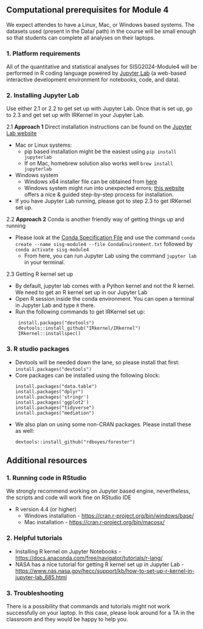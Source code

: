## Computational prerequisites for Module 4
We expect attendes to have a Linux, Mac, or Windows based systems. The datasets used (present in the Data/ path) in the course will be small enough so that students can complete all analyses on their laptops.

### 1. Platform requirements
All of the quantitative and statistical analyses for SISG2024-Module4 will be performed in R coding language powered by [Jupyter Lab](https://jupyter.org/) (a web-based interactive development environment for notebooks, code, and data). 


### 2. Installing Jupyter Lab
 Use either 2.1 or 2.2 to get set up with Jupyter Lab. Once that is set up, go to 2.3 and get set up with IRKernel in your Jupyter Lab.
 
 2.1 **Approach 1** Direct installation instructions can be found on the [Jupyter Lab website](https://jupyter.org/install)
   + Mac or Linux systems:
      + pip based installation might be the easiest using `pip install jupyterlab`
      + If on Mac, homebrew solution also works well `brew install jupyterlab`
   + Windows system
     + Windows x64 installer file can be obtained from [here](https://github.com/jupyterlab/jupyterlab-desktop?tab=readme-ov-file#installation)
     + Windows system might run into unexpected errors; [this website](https://crib.utwente.nl/manual/pages/jupyterlab-install-guide/index.html) offers a nice & guided step-by-step process for installation.
  + If you have Jupyter Lab running, please got to step 2.3 to get IRKernel set up. 

 2.2 **Approach 2** Conda is another friendly way of getting things up and running
   + Please look at the [Conda Specification File](CondaEnvironment.txt) and use the command `conda create --name sisg-module4 --file CondaEnvironment.txt` followed by `conda activate sisg-module4`
      + From here, you can run Jupyter Lab using the command `jupyter lab` in your terminal.
        
 2.3 Getting R kernel set up
   + By default, jupyter lab comes with a Python kernel and not the R kernel. We need to get an R kernel set up in our Jupyter Lab
   + Open R session inside the conda environment. You can open a terminal in Jupyter Lab and type `R` there.
   + Run the following commands to get IRKernel set up:
     ```
      install.packages("devtools")
      devtools::install_github("IRkernel/IRkernel")
      IRkernel::installspec()
     ```
 

### 3. R studio packages
   + Devtools will be needed down the lane, so please install that first: `install.packages("devtools")`
   + Core packages can be installed using the following block:
        ```
        install.packages("data.table")
        install.packages("dplyr")
        install.packages('stringr')
        install.packages('ggplot2')
        install.packages("tidyverse")
        install.packages("mediation")
        ```
   + We also plan on using some non-CRAN packages. Please install these as well:
        ```
        devtools::install_github("rdboyes/forester")
        ```

## Additional resources

### 1. Running code in RStudio
We strongly recommend working on Jupyter based engine, nevertheless, the scripts and code will work fine on RStudio IDE
+ R version 4.4 (or higher)<br>
   + Windows installation - https://cran.r-project.org/bin/windows/base/<br>
   + Mac installation - https://cran.r-project.org/bin/macosx/<br>


### 2. Helpful tutorials
+ Installing R kernel on Jupyter Notebooks - https://docs.anaconda.com/free/navigator/tutorials/r-lang/
+ NASA has a nice tutorial for getting R kernel set up in Jupyter Lab - https://www.nas.nasa.gov/hecc/support/kb/how-to-set-up-r-kernel-in-jupyter-lab_685.html

### 3. Troubleshooting
There is a possibility that commands and tutorials might not work successfully on your laptop. In this case, please look around for a TA in the classroom and they would be happy to help you.
